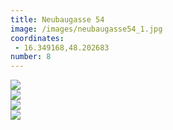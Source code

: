 ```yaml
---
title: Neubaugasse 54
image: /images/neubaugasse54_1.jpg
coordinates:
 - 16.349168,48.202683
number: 8
---
```



<div class="photos">
<div class="cell"><img src="https://csvuh86c.cloudimg.io/s/width/1200/http://kseniadisterhof.github.io{{site.url}}/images/neubaugasse54_1.jpg" ></div>
<div class="cell"><img src="https://csvuh86c.cloudimg.io/s/width/1200/http://kseniadisterhof.github.io{{site.url}}/images/neubaugasse54_2.jpg" ></div>
<div class="cell"><img src="https://csvuh86c.cloudimg.io/s/width/1200/http://kseniadisterhof.github.io{{site.url}}/images/neubaugasse54_3.jpg" ></div>
<div class="cell"><img src="https://csvuh86c.cloudimg.io/s/width/1200/http://kseniadisterhof.github.io{{site.url}}/images/neubaugasse54_4.jpg" ></div>


</div>
